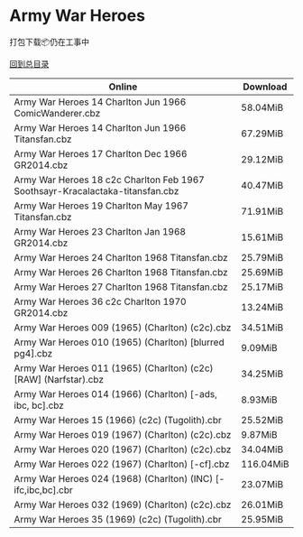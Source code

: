 # Army War Heroes

打包下载📦仍在工事中

[回到总目录](/Catalogs.md)







Online | Download
--- | ---
Army War Heroes 14 Charlton Jun 1966 ComicWanderer.cbz | 58.04MiB
Army War Heroes 14 Charlton Jun 1966 Titansfan.cbz | 67.29MiB
Army War Heroes 17 Charlton Dec 1966 GR2014.cbz | 29.12MiB
Army War Heroes 18 c2c Charlton Feb 1967 Soothsayr-Kracalactaka-titansfan.cbz | 40.47MiB
Army War Heroes 19 Charlton May 1967 Titansfan.cbz | 71.91MiB
Army War Heroes 23 Charlton Jan 1968 GR2014.cbz | 15.61MiB
Army War Heroes 24 Charlton 1968 Titansfan.cbz | 25.79MiB
Army War Heroes 26 Charlton 1968 Titansfan.cbz | 25.69MiB
Army War Heroes 27 Charlton 1968 Titansfan.cbz | 25.17MiB
Army War Heroes 36 c2c Charlton 1970 GR2014.cbz | 13.24MiB
Army War Heroes 009 (1965) (Charlton) (c2c).cbz | 34.51MiB
Army War Heroes 010 (1965) (Charlton) [blurred pg4].cbz | 9.09MiB
Army War Heroes 011 (1965) (Charlton) (c2c) [RAW] (Narfstar).cbz | 34.25MiB
Army War Heroes 014 (1966) (Charlton) [-ads, ibc, bc].cbz | 8.93MiB
Army War Heroes 15 (1966) (c2c) (Tugolith).cbr | 25.52MiB
Army War Heroes 019 (1967) (Charlton) (c2c).cbz | 9.87MiB
Army War Heroes 020 (1967) (Charlton) (c2c).cbz | 34.04MiB
Army War Heroes 022 (1967) (Charlton) [-cf].cbz | 116.04MiB
Army War Heroes 024 (1968) (Charlton) (INC) [-ifc,ibc,bc].cbr | 23.07MiB
Army War Heroes 032 (1969) (Charlton) (c2c).cbz | 26.01MiB
Army War Heroes 35 (1969) (c2c) (Tugolith).cbr | 25.95MiB